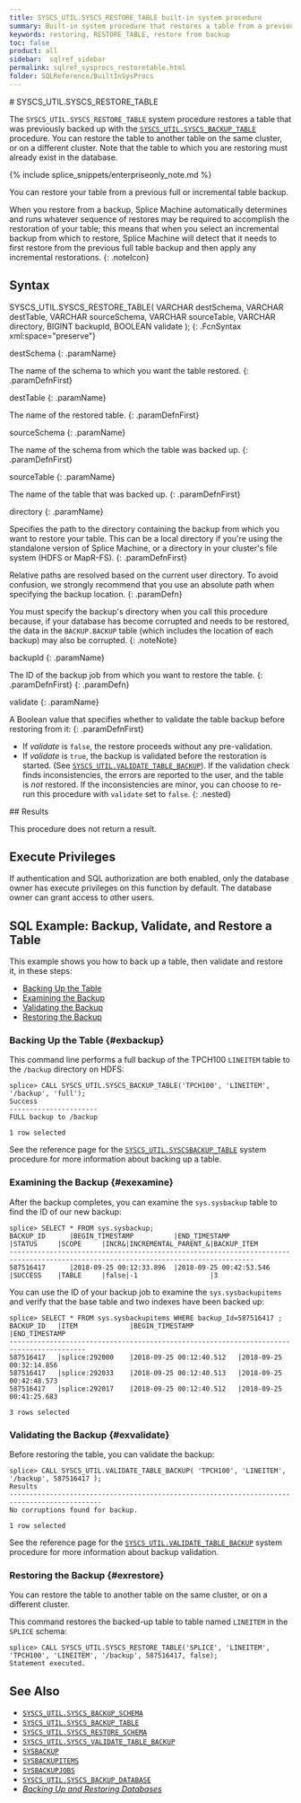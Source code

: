 ```yaml
---
title: SYSCS_UTIL.SYSCS_RESTORE_TABLE built-in system procedure
summary: Built-in system procedure that restores a table from a previous backup.
keywords: restoring, RESTORE_TABLE, restore from backup
toc: false
product: all
sidebar:  sqlref_sidebar
permalink: sqlref_sysprocs_restoretable.html
folder: SQLReference/BuiltInSysProcs
---
```

<section>
<div class="TopicContent" data-swiftype-index="true" markdown="1">
# SYSCS_UTIL.SYSCS_RESTORE_TABLE

The `SYSCS_UTIL.SYSCS_RESTORE_TABLE` system procedure restores a table that was previously backed up with the [`SYSCS_UTIL.SYSCS_BACKUP_TABLE`](sqlref_sysprocs_backuptable.html) procedure. You can restore the table to another table on the same cluster, or on a different cluster. Note that the table to which you are restoring must already exist in the database.

{% include splice_snippets/enterpriseonly_note.md %}

You can restore your table from a previous full or incremental table
backup.

When you restore from a backup, Splice Machine automatically determines
and runs whatever sequence of restores may be required to accomplish the
restoration of your table; this means that when you select an
incremental backup from which to restore, Splice Machine will detect
that it needs to first restore from the previous full table backup and then
apply any incremental restorations.
{: .noteIcon}

## Syntax

<div class="fcnWrapperWide" markdown="1">
    SYSCS_UTIL.SYSCS_RESTORE_TABLE( VARCHAR destSchema,
                                    VARCHAR destTable,
                                    VARCHAR sourceSchema,
                                    VARCHAR sourceTable,
                                    VARCHAR directory,
                                    BIGINT  backupId,
                                    BOOLEAN validate );
{: .FcnSyntax xml:space="preserve"}
</div>

<div class="paramList" markdown="1">

destSchema
{: .paramName}

The name of the schema to which you want the table restored.
{: .paramDefnFirst}

destTable
{: .paramName}

The name of the restored table.
{: .paramDefnFirst}

sourceSchema
{: .paramName}

The name of the schema from which the table was backed up.
{: .paramDefnFirst}

sourceTable
{: .paramName}

The name of the table that was backed up.
{: .paramDefnFirst}

directory
{: .paramName}

Specifies the path to the directory containing the backup from which you
want to restore your table. This can be a local directory if you're
using the standalone version of Splice Machine, or a directory in your
cluster's file system (HDFS or MapR-FS).
{: .paramDefnFirst}

Relative paths are resolved based on the current user directory. To
avoid confusion, we strongly recommend that you use an absolute path
when specifying the backup location.
{: .paramDefn}

You must specify the backup's directory when you call this procedure
because, if your database has become corrupted and needs to be restored,
the data in the `BACKUP.BACKUP` table (which includes the location of
each backup) may also be corrupted.
{: .noteNote}

backupId
{: .paramName}

The ID of the backup job from which you want to restore the table.
{: .paramDefnFirst}
{: .paramDefn}

validate
{: .paramName}

A Boolean value that specifies whether to validate the table backup before restoring from it:
{: .paramDefnFirst}

* If *validate* is `false`, the restore proceeds without any pre-validation.
* If *validate* is `true`, the backup is validated before the restoration is started. (See [`SYSCS_UTIL.VALIDATE_TABLE_BACKUP`](sqlref_sysprocs_validatetablebackup.html)). If the validation check finds inconsistencies, the errors are reported to the user, and the table is _not_ restored. If the inconsistencies are minor, you can choose to re-run this procedure with `validate` set to `false`.
{: .nested}
</div>
## Results

This procedure does not return a result.

## Execute Privileges

If authentication and SQL authorization are both enabled, only the
database owner has execute privileges on this function by default. The
database owner can grant access to other users.

## SQL Example: Backup, Validate, and Restore a Table

This example shows you how to back up a table, then validate and restore it, in these steps:

* [Backing Up the Table](#exbackup)
* [Examining the Backup](#exexamine)
* [Validating the Backup](#exvalidate)
* [Restoring the Backup](#exrestore)

### Backing Up the Table  {#exbackup}
This command line performs a full backup of the TPCH100 `LINEITEM` table to the `/backup` directory on HDFS:

```
splice> CALL SYSCS_UTIL.SYSCS_BACKUP_TABLE('TPCH100', 'LINEITEM', '/backup', 'full');
Success
----------------------
FULL backup to /backup

1 row selected
```

See the reference page for the [`SYSCS_UTIL.SYSCSBACKUP_TABLE`](sqlref_sysprocs_backuptable.html) system procedure for more information about backing up a table.

### Examining the Backup  {#exexamine}

After the backup completes, you can examine the `sys.sysbackup` table to find the ID of our new backup:

```
splice> SELECT * FROM sys.sysbackup;
BACKUP_ID      |BEGIN_TIMESTAMP          |END_TIMESTAMP            |STATUS     |SCOPE     |INCR&|INCREMENTAL_PARENT_&|BACKUP_ITEM
-----------------------------------------------------------------------------------------------------------------------------------
587516417      |2018-09-25 00:12:33.896  |2018-09-25 00:42:53.546  |SUCCESS    |TABLE     |false|-1                  |3

```

You can use the ID of your backup job to examine the `sys.sysbackupitems` and verify that the base table and two indexes have been backed up:

```
splice> SELECT * FROM sys.sysbackupitems WHERE backup_Id=587516417 ;
BACKUP_ID   |ITEM             |BEGIN_TIMESTAMP           |END_TIMESTAMP
-----------------------------------------------------------------------------------------
587516417   |splice:292000    |2018-09-25 00:12:40.512   |2018-09-25 00:32:14.856
587516417   |splice:292033    |2018-09-25 00:12:40.513   |2018-09-25 00:42:48.573
587516417   |splice:292017    |2018-09-25 00:12:40.512   |2018-09-25 00:41:25.683

3 rows selected
```

### Validating the Backup  {#exvalidate}
Before restoring the table, you can validate the backup:
```
splice> CALL SYSCS_UTIL.VALIDATE_TABLE_BACKUP( 'TPCH100', 'LINEITEM', '/backup', 587516417 );
Results
---------------------------------------------------------------------------------------------
No corruptions found for backup.

1 row selected
```

See the reference page for the [`SYSCS_UTIL.VALIDATE_TABLE_BACKUP`](sqlref_sysprocs_validatetablebackup.html) system procedure for more information about backup validation.

### Restoring the Backup  {#exrestore}
You can restore the table to another table on the same cluster, or on a different cluster.

This command restores the backed-up table to table named `LINEITEM` in the `SPLICE` schema:
```
splice> CALL SYSCS_UTIL.SYSCS_RESTORE_TABLE('SPLICE', 'LINEITEM', 'TPCH100', 'LINEITEM', '/backup', 587516417, false);
Statement executed.
```

## See Also

* [`SYSCS_UTIL.SYSCS_BACKUP_SCHEMA`](sqlref_sysprocs_backupschema.html)
* [`SYSCS_UTIL.SYSCS_BACKUP_TABLE`](sqlref_sysprocs_backuptable.html)
* [`SYSCS_UTIL.SYSCS_RESTORE_SCHEMA`](sqlref_sysprocs_restoreschema.html)
* [`SYSCS_UTIL.SYSCS_VALIDATE_TABLE_BACKUP`](sqlref_sysprocs_validatetablebackup.html)
* [`SYSBACKUP`](sqlref_systables_sysbackup.html)
* [`SYSBACKUPITEMS`](sqlref_systables_sysbackupitems.html)
* [`SYSBACKUPJOBS`](sqlref_systables_sysbackupjobs.html)
* [`SYSCS_UTIL.SYSCS_BACKUP_DATABASE`](sqlref_sysprocs_backupdb.html)
* [*Backing Up and Restoring Databases*](onprem_admin_backingup.html)


</div>
</section>
